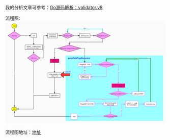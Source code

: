 我的分析文章可参考：[Go源码解析：validator.v8](https://blog.csdn.net/qq_34326321/article/details/111030128)

流程图:  ![image](2、结构体缓存获取.jpg)

流程图地址：[地址](https://www.processon.com/view/link/5fd6dabb63768906e6db0d25)